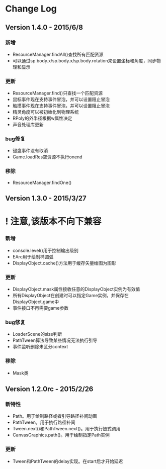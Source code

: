 # Change Log
## Version 1.4.0 - 2015/6/8
### 新增
* ResourceManager.findAll()查找所有匹配资源
* 可以通过sp.body.x/sp.body.x/sp.body.rotation来设置坐标和角度，同步物理和显示

### 更新
* ResourceManager.find()只查找一个匹配资源
* 鼠标事件现在支持事件冒泡，并可以设置阻止冒泡
* 触摸事件现在支持事件冒泡，并可以设置阻止冒泡
* 精灵角度可以被初始化到物理系统
* RPoly的外半径根据w属性决定
* 声音处理库更新

### bug修复
* 键盘事件没有取消
* Game.loadRes空资源不执行onend

### 移除
* ResourceManager.findOne()

## Version 1.3.0 - 2015/3/27
# ! 注意,该版本不向下兼容
### 新增
* console.level()用于控制输出级别
* EArc用于绘制椭圆弧
* DisplayObject.cache()方法用于缓存矢量绘图为图形

### 更新
* DisplayObject.mask属性接收任意的DisplayObject实例为有效值
* 所有DisplayObject在创建时可以指定Game实例，并保存在DisplayObject.game中
* 事件接口不再需要game参数

### bug修复
* LoaderScene的size判断
* PathTween算法导致某些情况无法执行引导
* 事件监听删除未区分context

### 移除
* Mask类

## Version 1.2.0rc - 2015/2/26

### 新特性
* Path。用于绘制路径或者引导路径补间动画
* PathTween。用于执行路径补间
* Tween.next()和PathTween.next()。用于执行链式调用
* CanvasGraphics.path()。用于绘制指定Path实例

### 更新
* Tween和PathTween的delay实现。在start后才开始延迟